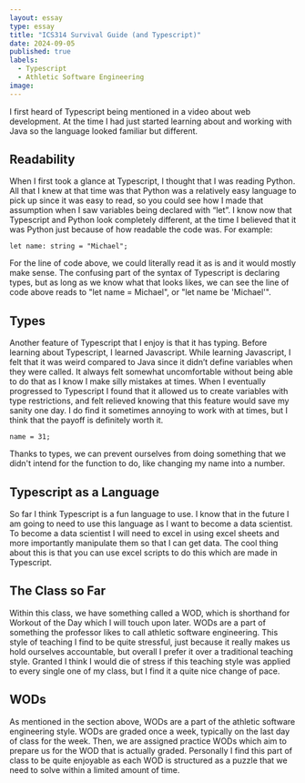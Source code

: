 ```yaml
---
layout: essay
type: essay
title: "ICS314 Survival Guide (and Typescript)"
date: 2024-09-05
published: true
labels:
  - Typescript
  - Athletic Software Engineering
image:
---
```

I first heard of Typescript being mentioned in a video about web development. At the time I had just started learning about and working with Java so the language looked familiar but different.

## Readability
When I first took a glance at Typescript, I thought that I was reading Python. All that I knew at that time was that Python was a relatively easy language to pick up since it was easy to read, so you could see how I made that assumption when I saw variables being declared with “let”. I know now that Typescript and Python look completely different, at the time I believed that it was Python just because of how readable the code was. For example:
```
let name: string = "Michael";
```
For the line of code above, we could literally read it as is and it would mostly make sense. The confusing part of the syntax of Typescript is declaring types, but as long as we know what that looks likes, we can see the line of code above reads to "let name = Michael", or "let name be 'Michael'".

## Types
Another feature of Typescript that I enjoy is that it has typing. Before learning about Typescript, I learned Javascript. While learning Javascript, I felt that it was weird compared to Java since it didn’t define variables when they were called. It always felt somewhat uncomfortable without being able to do that as I know I make silly mistakes at times. When I eventually progressed to Typescript I found that it allowed us to create variables with type restrictions, and felt relieved knowing that this feature would save my sanity one day. I do find it sometimes annoying to work with at times, but I think that the payoff is definitely worth it.
```
name = 31;
```
Thanks to types, we can prevent ourselves from doing something that we didn't intend for the function to do, like changing my name into a number.

## Typescript as a Language
So far I think Typescript is a fun language to use. I know that in the future I am going to need to use this language as I want to become a data scientist. To become a data scientist I will need to excel in using excel sheets and more importantly manipulate them so that I can get data. The cool thing about this is that you can use excel scripts to do this which are made in Typescript.

## The Class so Far
Within this class, we have something called a WOD, which is shorthand for Workout of the Day which I will touch upon later. WODs are a part of something the professor likes to call athletic software engineering. This style of teaching I find to be quite stressful, just because it really makes us hold ourselves accountable, but overall I prefer it over a traditional teaching style. Granted I think I would die of stress if this teaching style was applied to every single one of my class, but I find it a quite nice change of pace. 

## WODs
As mentioned in the section above, WODs are a part of the athletic software engineering style. WODs are graded once a week, typically on the last day of class for the week. Then, we are assigned practice WODs which aim to prepare us for the WOD that is actually graded. Personally I find this part of class to be quite enjoyable as each WOD is structured as a puzzle that we need to solve within a limited amount of time. 

